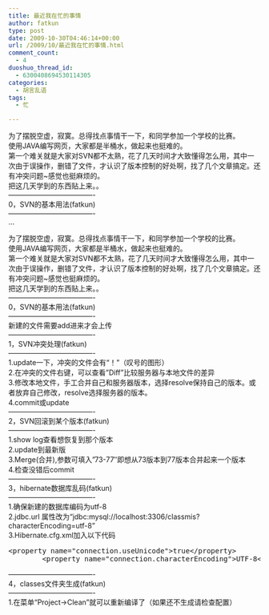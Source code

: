 ```yaml
---
title: 最近我在忙的事情
author: fatkun
type: post
date: 2009-10-30T04:46:14+00:00
url: /2009/10/最近我在忙的事情.html
comment_count:
  - 4
duoshuo_thread_id:
  - 6300408694530114305
categories:
  - 胡言乱语
tags:
  - 忙

---
```

为了摆脱空虚，寂寞。总得找点事情干一下，和同学参加一个学校的比赛。  
使用JAVA编写网页，大家都是半桶水，做起来也挺难的。  
第一个难关就是大家对SVN都不太熟，花了几天时间才大致懂得怎么用，其中一次由于误操作，删错了文件，才认识了版本控制的好处啊，找了几个文章搞定。还有冲突问题~感觉也挺麻烦的。  
把这几天学到的东西贴上来。。  
&#8212;&#8212;&#8212;&#8212;&#8212;&#8212;&#8212;&#8212;&#8212;&#8212;&#8212;&#8212;-  
0，SVN的基本用法(fatkun)  
&#8212;&#8212;&#8212;&#8212;&#8212;&#8212;&#8212;&#8212;&#8212;&#8212;&#8212;&#8212;-  
&#8230;
<!--more-->

  
为了摆脱空虚，寂寞。总得找点事情干一下，和同学参加一个学校的比赛。  
使用JAVA编写网页，大家都是半桶水，做起来也挺难的。  
第一个难关就是大家对SVN都不太熟，花了几天时间才大致懂得怎么用，其中一次由于误操作，删错了文件，才认识了版本控制的好处啊，找了几个文章搞定。还有冲突问题~感觉也挺麻烦的。  
把这几天学到的东西贴上来。。  
&#8212;&#8212;&#8212;&#8212;&#8212;&#8212;&#8212;&#8212;&#8212;&#8212;&#8212;&#8212;-  
0，SVN的基本用法(fatkun)  
&#8212;&#8212;&#8212;&#8212;&#8212;&#8212;&#8212;&#8212;&#8212;&#8212;&#8212;&#8212;-  
新建的文件需要add进来才会上传  
&#8212;&#8212;&#8212;&#8212;&#8212;&#8212;&#8212;&#8212;&#8212;&#8212;&#8212;&#8212;-  
1，SVN冲突处理(fatkun)  
&#8212;&#8212;&#8212;&#8212;&#8212;&#8212;&#8212;&#8212;&#8212;&#8212;&#8212;&#8212;-  
1.update一下，冲突的文件会有“！”（叹号的图形）  
2.在冲突的文件右键，可以查看&#8221;Diff&#8221;比较服务器与本地文件的差异  
3.修改本地文件，手工合并自己和服务器版本，选择resolve保持自己的版本。或者放弃自己修改，resolve选择服务器的版本。  
4.commit或update  
&#8212;&#8212;&#8212;&#8212;&#8212;&#8212;&#8212;&#8212;&#8212;&#8212;&#8212;&#8212;-  
2，SVN回滚到某个版本(fatkun)  
&#8212;&#8212;&#8212;&#8212;&#8212;&#8212;&#8212;&#8212;&#8212;&#8212;&#8212;&#8212;-  
1.show log查看想恢复到那个版本  
2.update到最新版  
3.Merge(合并),参数可填入&#8221;73-77&#8243;即想从73版本到77版本合并起来一个版本  
4.检查没错后commit  
&#8212;&#8212;&#8212;&#8212;&#8212;&#8212;&#8212;&#8212;&#8212;&#8212;&#8212;&#8212;-  
3，hibernate数据库乱码(fatkun)  
&#8212;&#8212;&#8212;&#8212;&#8212;&#8212;&#8212;&#8212;&#8212;&#8212;&#8212;&#8212;-  
1.确保新建的数据库编码为utf-8  
2.jdbc.url 属性改为“jdbc:mysql://localhost:3306/classmis?characterEncoding=utf-8”  
3.Hibernate.cfg.xml加入以下代码
<pre class="brush:html;">&lt;property name="connection.useUnicode"&gt;true&lt;/property&gt;		&lt;property name="connection.characterEncoding"&gt;UTF-8&lt;/property&gt;</pre>
&#8212;&#8212;&#8212;&#8212;&#8212;&#8212;&#8212;&#8212;&#8212;&#8212;&#8212;&#8212;-  
4，classes文件夹生成(fatkun)  
&#8212;&#8212;&#8212;&#8212;&#8212;&#8212;&#8212;&#8212;&#8212;&#8212;&#8212;&#8212;-  
1.在菜单“Project->Clean”就可以重新编译了（如果还不生成请检查配置）